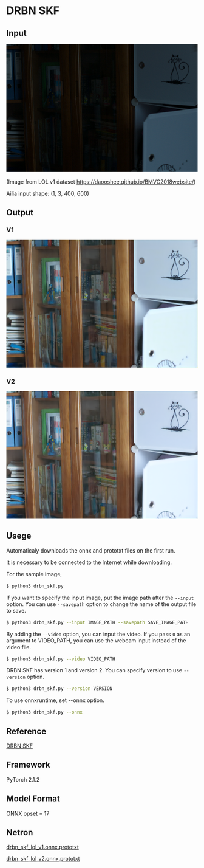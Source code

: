 # DRBN SKF

## Input
![Input](input.png)

(Image from LOL v1 dataset https://daooshee.github.io/BMVC2018website/)

Ailia input shape: (1, 3, 400, 600)

## Output
### V1
![Output1](output1.png)


### V2
![Output2](output2.png)


## Usege
Automaticaly downloads the onnx and prototxt files on the first run. 

It is necessary to be connected to the Internet while downloading.

For the sample image,
```bash
$ python3 drbn_skf.py
```

If you want to specify the input image, put the image path after the `--input` option. You can use `--savepath` option to change the name of the output file to save.
```bash
$ python3 drbn_skf.py --input IMAGE_PATH --savepath SAVE_IMAGE_PATH
```

By adding the `--video` option, you can input the video.
If you pass `0` as an argument to VIDEO_PATH, you can use the webcam input instead of the video file.
```bash
$ python3 drbn_skf.py --video VIDEO_PATH
```

DRBN SKF has version 1 and version 2. You can specify version to use `--version` option.
```bash
$ python3 drbn_skf.py --version VERSION
```

To use onnxruntime, set --onnx option.
```bash
$ python3 drbn_skf.py --onnx
```

## Reference
[DRBN SKF](https://github.com/langmanbusi/Semantic-Aware-Low-Light-Image-Enhancement/tree/main/DRBN_SKF)


## Framework
PyTorch 2.1.2

## Model Format
ONNX opset = 17

## Netron
[drbn_skf_lol_v1.onnx.prototxt](https://storage.googleapis.com/ailia-models/drbn_skf/drbn_slf_lol_v1.onnx.prototxt)

[drbn_skf_lol_v2.onnx.prototxt](https://storage.googleapis.com/ailia-models/drbn_skf/drbn_slf_lol_v2.onnx.prototxt)
